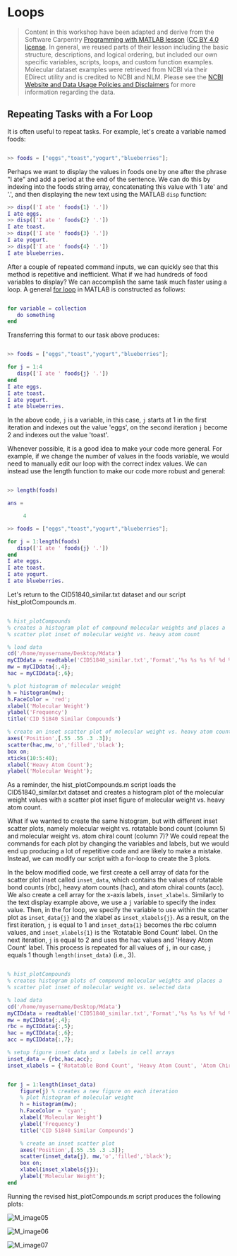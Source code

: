 # Loops

> Content in this workshop have been adapted and derive from the Software Carpentry [Programming with MATLAB lesson](https://software-carpentry.org/lessons/) ([CC BY 4.0 license](http://swcarpentry.github.io/matlab-novice-inflammation/LICENSE.html). In general, we reused parts of their lesson including the basic structure, descriptions, and logical ordering, but included our own specific variables, scripts, loops, and custom function examples. Molecular dataset examples were retrieved from NCBI via their EDirect utility and is credited to NCBI and NLM. Please see the [NCBI Website and Data Usage Policies and Disclaimers](https://www.ncbi.nlm.nih.gov/home/about/policies/) for more information regarding the data.

## Repeating Tasks with a For Loop

It is often useful to repeat tasks. For example, let's create a variable named foods:

```Matlab

>> foods = ["eggs","toast","yogurt","blueberries"];

```

Perhaps we want to display the values in foods one by one after the phrase "I ate" and add a period at the end of the sentence. We can do this by indexing into the foods string array, concatenating this value with 'I ate' and '.', and then displaying the new text using the MATLAB `disp` function:

```Matlab
>> disp(['I ate ' foods{1} '.'])
I ate eggs.
>> disp(['I ate ' foods{2} '.'])
I ate toast.
>> disp(['I ate ' foods{3} '.'])
I ate yogurt.
>> disp(['I ate ' foods{4} '.'])
I ate blueberries.

```

After a couple of repeated command inputs, we can quickly see that this method is repetitive and inefficient. What if we had hundreds of food variables to display? We can accomplish the same task much faster using a loop. A general [for loop](https://www.mathworks.com/help/matlab/ref/for.html) in MATLAB is constructed as follows:

```Matlab

for variable = collection
   do something
end

```

Transferring this format to our task above produces:

```Matlab

>> foods = ["eggs","toast","yogurt","blueberries"];

for j = 1:4
   disp(['I ate ' foods{j} '.'])   
end
I ate eggs.
I ate toast.
I ate yogurt.
I ate blueberries.

```
In the above code, `j` is a variable, in this case, `j` starts at 1 in the first iteration and indexes out the value 'eggs', on the second iteration `j` become 2 and indexes out the value 'toast'.

Whenever possible, it is a good idea to make your code more general. For example, if we change the number of values in the foods variable, we would need to manually edit our loop with the correct index values. We can instead use the length function to make our code more robust and general:

```Matlab

>> length(foods)

ans =

     4

>> foods = ["eggs","toast","yogurt","blueberries"];

for j = 1:length(foods)
   disp(['I ate ' foods{j} '.'])   
end
I ate eggs.
I ate toast.
I ate yogurt.
I ate blueberries.

```

Let's return to the CID51840_similar.txt dataset and our script hist_plotCompounds.m. 

```Matlab

% hist_plotCompounds
% creates a histogram plot of compound molecular weights and places a 
% scatter plot inset of molecular weight vs. heavy atom count

% load data
cd('/home/myusername/Desktop/Mdata')
myCIDdata = readtable('CID51840_similar.txt','Format','%s %s %s %f %d %d %d');
mw = myCIDdata{:,4};
hac = myCIDdata{:,6};

% plot histogram of molecular weight
h = histogram(mw);
h.FaceColor = 'red';
xlabel('Molecular Weight')
ylabel('Frequency')
title('CID 51840 Similar Compounds')

% create an inset scatter plot of molecular weight vs. heavy atom count
axes('Position',[.55 .55 .3 .3]);
scatter(hac,mw,'o','filled','black');
box on;
xticks(10:5:40);
xlabel('Heavy Atom Count');
ylabel('Molecular Weight');

```

As a reminder, the hist_plotCompounds.m script loads the CID51840_similar.txt dataset and creates a histogram plot of the molecular weight values with a scatter plot inset figure of molecular weight vs. heavy atom count.

What if we wanted to create the same histogram, but with different inset scatter plots, namely molecular weight vs. rotatable bond count (column 5) and molecular weight vs. atom chiral count (column 7)? We could repeat the commands for each plot by changing the variables and labels, but we would end up producing a lot of repetitive code and are likely to make a mistake. Instead, we can modify our script with a for-loop to create the 3 plots.

In the below modified code, we first create a cell array of data for the scatter plot inset called `inset_data`, which contains the values of rotatable bond counts (rbc), heavy atom counts (hac), and atom chiral counts (acc). We also create a cell array for the x-axis labels, `inset_xlabels`. Similarly to the text display example above, we use a `j` variable to specify the index value. Then, in the for loop, we specify the variable to use within the scatter plot as `inset_data{j}` and the xlabel as `inset_xlabels{j}`. As a result, on the first iteration, `j` is equal to 1 and `inset_data{1}` becomes the rbc column values, and `inset_xlabels{1}` is the 'Rotatable Bond Count' label. On the next iteration, `j` is equal to 2 and uses the hac values and 'Heavy Atom Count' label. This process is repeated for all values of `j`, in our case, `j` equals 1 though `length(inset_data)` (i.e., 3).

```Matlab

% hist_plotCompounds
% creates histogram plots of compound molecular weights and places a 
% scatter plot inset of molecular weight vs. selected data

% load data
cd('/home/myusername/Desktop/Mdata')
myCIDdata = readtable('CID51840_similar.txt','Format','%s %s %s %f %d %d %d');
mw = myCIDdata{:,4};
rbc = myCIDdata{:,5};
hac = myCIDdata{:,6};
acc = myCIDdata{:,7};

% setup figure inset data and x labels in cell arrays
inset_data = {rbc,hac,acc};
inset_xlabels = {'Rotatable Bond Count', 'Heavy Atom Count', 'Atom Chiral Count'};


for j = 1:length(inset_data)
    figure(j) % creates a new figure on each iteration
    % plot histogram of molecular weight
    h = histogram(mw);
    h.FaceColor = 'cyan';
    xlabel('Molecular Weight')
    ylabel('Frequency')
    title('CID 51840 Similar Compounds')

    % create an inset scatter plot
    axes('Position',[.55 .55 .3 .3]);
    scatter(inset_data{j}, mw,'o','filled','black');
    box on;
    xlabel(inset_xlabels{j});
    ylabel('Molecular Weight');
end

```
Running the revised hist_plotCompounds.m script produces the following plots:

![M_image05](/01_MATLAB/img/M_image05.jpg)

![M_image06](/01_MATLAB/img/M_image06.jpg)

![M_image07](/01_MATLAB/img/M_image07.jpg)


